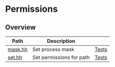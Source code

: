 # Permissions

## Overview

| Path               | Description              |                       |
| ------------------ | ------------------------ | --------------------- |
| [mask.hh](mask.hh) | Set process mask         | [Tests](mask.test.cc) |
| [set.hh](set.hh)   | Set permissions for path | [Tests](set.test.cc)  |
